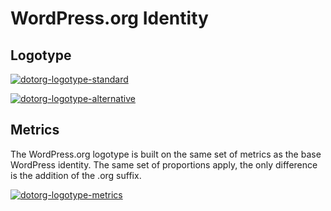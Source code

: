 # WordPress.org Identity

## Logotype

[![dotorg-logotype-standard](https://i1.wp.com/make.wordpress.org/design/files/2016/01/dotorg-logotype-standard.png?resize=776%2C213&ssl=1)](https://i1.wp.com/make.wordpress.org/design/files/2016/01/dotorg-logotype-standard.png?ssl=1)

[![dotorg-logotype-alternative](https://i1.wp.com/make.wordpress.org/design/files/2016/01/dotorg-logotype-alternative.png?resize=776%2C335&ssl=1)](https://i1.wp.com/make.wordpress.org/design/files/2016/01/dotorg-logotype-alternative.png?ssl=1)

## Metrics

The WordPress.org logotype is built on the same set of metrics as the base WordPress identity. The same set of proportions apply, the only difference is the addition of the .org suffix.

[![dotorg-logotype-metrics](https://i2.wp.com/make.wordpress.org/design/files/2016/01/dotorg-logotype-metrics.png?resize=776%2C505&ssl=1)](https://i2.wp.com/make.wordpress.org/design/files/2016/01/dotorg-logotype-metrics.png?ssl=1)